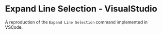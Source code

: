 # Expand Line Selection - VisualStudio

A reproduction of the `Expand Line Selection` command implemented in VSCode.

